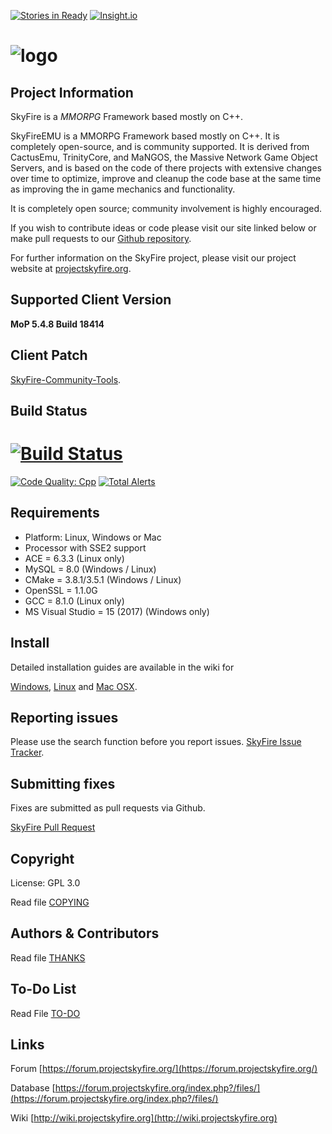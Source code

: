 [![Stories in Ready](https://badge.waffle.io/ProjectSkyfire/SkyFire.548.png?label=ready&title=Ready)](https://waffle.io/ProjectSkyfire/SkyFire.548) [![Insight.io](https://insight.io/repoBadge/github.com/ProjectSkyfire/SkyFire.548)](https://insight.io/github.com/ProjectSkyfire/SkyFire.548)

# ![logo](https://abload.de/img/15_14_skyfire_logoqyj68.png)

## Project Information
SkyFire is a *MMORPG* Framework based mostly on C++.

SkyFireEMU is a MMORPG Framework based mostly on C++. It is completely 
open-source, and is community supported. It is derived
from CactusEmu, TrinityCore, and MaNGOS, the Massive Network Game Object Servers, 
and is based on the code of there projects with extensive changes over time to optimize, 
improve and cleanup the code base at the same time as improving the in game mechanics
and functionality.

It is completely open source; community involvement is highly encouraged.

If you wish to contribute ideas or code please visit our site linked below or
make pull requests to our 
[Github repository](https://github.com/ProjectSkyfire/SkyFire.548).

For further information on the SkyFire project, please visit our project website at 
[projectskyfire.org](http://www.projectskyfire.org).

## Supported Client Version
**MoP 5.4.8 Build 18414**

## Client Patch
[SkyFire-Community-Tools](https://github.com/ProjectSkyfire/SkyFire-Community-Tools).

## Build Status
# [![Build Status](https://travis-ci.org/ProjectSkyfire/SkyFire.548.png)](https://travis-ci.org/ProjectSkyfire/SkyFire.548)
[![Code Quality: Cpp](https://img.shields.io/lgtm/grade/cpp/g/ProjectSkyfire/SkyFire.548.svg?logo=lgtm&logoWidth=18)](https://lgtm.com/projects/g/ProjectSkyfire/SkyFire.548/context:cpp)
[![Total Alerts](https://img.shields.io/lgtm/alerts/g/ProjectSkyfire/SkyFire.548.svg?logo=lgtm&logoWidth=18)](https://lgtm.com/projects/g/ProjectSkyfire/SkyFire.548/alerts)

## Requirements
+ Platform: Linux, Windows or Mac
+ Processor with SSE2 support
+ ACE = 6.3.3  (Linux only)
+ MySQL = 8.0 (Windows / Linux)
+ CMake = 3.8.1/3.5.1 (Windows / Linux)
+ OpenSSL = 1.1.0G
+ GCC = 8.1.0 (Linux only)
+ MS Visual Studio = 15 (2017) (Windows only)

## Install
Detailed installation guides are available in the wiki for

[Windows](http://wiki.projectskyfire.org/index.php?title=Installation_Windows),
[Linux](http://wiki.projectskyfire.org/index.php?title=Installation_Linux) and
[Mac OSX](http://wiki.projectskyfire.org/index.php?title=Installation_Mac_OS_X).


## Reporting issues
Please use the search function before you report issues.
[SkyFire Issue Tracker](https://github.com/ProjectSkyfire/SkyFire.548/issues).

## Submitting fixes
Fixes are submitted as pull requests via Github.

[SkyFire Pull Request](https://github.com/ProjectSkyfire/SkyFire.548/pulls)

## Copyright
License: GPL 3.0

Read file [COPYING](COPYING.md)

## Authors &amp; Contributors
Read file [THANKS](THANKS.md)

## To-Do List
Read File [TO-DO](TODO.md)

## Links
Forum [https://forum.projectskyfire.org/](https://forum.projectskyfire.org/)

Database [https://forum.projectskyfire.org/index.php?/files/](https://forum.projectskyfire.org/index.php?/files/)

Wiki [http://wiki.projectskyfire.org](http://wiki.projectskyfire.org)

